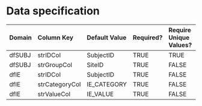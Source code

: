 # Data specification

|**Domain** |**Column Key** |**Default Value** |**Required?** |**Require Unique Values?** |
|:----------|:--------------|:-----------------|:-------------|:--------------------------|
|dfSUBJ     |strIDCol       |SubjectID         |TRUE          |TRUE                       |
|dfSUBJ     |strGroupCol    |SiteID            |TRUE          |FALSE                      |
|dfIE       |strIDCol       |SubjectID         |TRUE          |FALSE                      |
|dfIE       |strCategoryCol |IE_CATEGORY       |TRUE          |FALSE                      |
|dfIE       |strValueCol    |IE_VALUE          |TRUE          |FALSE                      |
